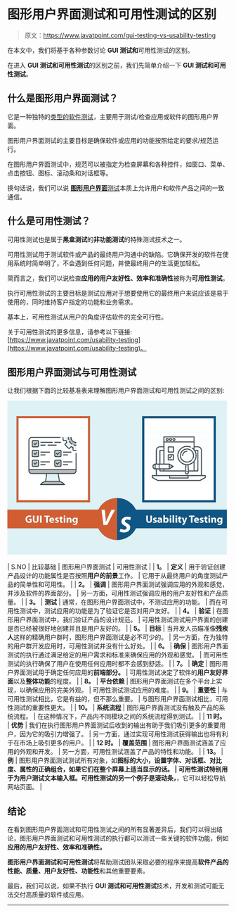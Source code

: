 # 图形用户界面测试和可用性测试的区别

> 原文：<https://www.javatpoint.com/gui-testing-vs-usability-testing>

在本文中，我们将基于各种参数讨论 **GUI 测试和**可用性测试的区别。

在进入 **GUI 测试和可用性测试**的区别之前，我们先简单介绍一下 **GUI 测试和可用性测试**。

## 什么是图形用户界面测试？

它是一种独特的[类型的软件测试](https://www.javatpoint.com/types-of-software-testing)，主要用于测试/检查应用或软件的图形用户界面。

图形用户界面测试的主要目标是确保软件或应用的功能按照给定的要求/规范运行。

在图形用户界面测试中，规范可以被指定为检查屏幕和各种控件，如窗口、菜单、点击按钮、图标、滚动条和对话框等。

换句话说，我们可以说 [**图形用户界面**测试](gui-testing)本质上允许用户和软件产品之间的一致通信。

## 什么是可用性测试？

可用性测试也是属于**黑盒测试**的**非功能测试**的特殊测试技术之一。

可用性测试用于测试软件或产品的最终用户沟通中的缺陷。它确保开发的软件在使用系统时简单明了，不会遇到任何问题，并使最终用户的生活更加轻松。

简而言之，我们可以说检查**应用的用户友好性、效率和准确性**被称为**可用性测试**。

执行可用性测试的主要目标是测试应用对于想要使用它的最终用户来说应该是易于使用的，同时维持客户指定的功能和业务需求。

基本上，可用性测试从用户的角度评估软件的完全可行性。

关于可用性测试的更多信息，请参考以下链接:[https://www.javatpoint.com/usability-testing](https://www.javatpoint.com/usability-testing)。

## 图形用户界面测试与可用性测试

让我们根据下面的比较基准表来理解图形用户界面测试和可用性测试之间的区别:

![GUI Testing vs Usability Testing](img/33b9cf47f1c0039e03d641b98f8c8c99.png)

| S.NO | 比较基础 | 图形用户界面测试 | 可用性测试 |
| **1。** | **定义** | 用于验证创建产品设计的功能属性是否按照**用户的前景**工作。 | 它用于从最终用户的角度测试产品的简单性和可用性。 |
| **2。** | **强调** | 图形用户界面测试强调应用的外观和感觉，并涉及软件的界面部分。 | 另一方面，可用性测试强调应用的用户友好性和产品质量。 |
| **3。** | **测试** | 通常，在图形用户界面测试中，不测试应用的功能。 | 而在可用性测试中，测试应用的功能是为了验证它是否对用户友好。 |
| **4。** | **验证** | 在图形用户界面测试中，我们验证产品的设计规范。 | 可用性测试测试用户界面的创建是否已经被很好地创建并且是用户友好的。 |
| **5。** | **目标** | 当开发人员瞄准像**残疾人**这样的精确用户群时，图形用户界面测试是必不可少的。 | 另一方面，在为独特的用户群开发应用时，可用性测试并没有什么好处。 |
| **6。** | **确保** | 图形用户界面测试的执行通过满足给定的用户需求和标准来确保应用的外观和感觉。 | 而可用性测试的执行确保了用户在使用任何应用时都不会感到舒适。 |
| **7。** | **确定** | 图形用户界面测试用于确定任何应用的**前端部分。** | 可用性测试决定了软件的**用户友好界面**以及**整体功能**的程度。 |
| **8。** | **平台依赖** | 图形用户界面测试在多个平台上实现，以确保应用的完美外观。 | 可用性测试测试应用的难度。 |
| **9。** | **重要性** | 与可用性测试相比，它是有益的，但不那么重要。 | 与图形用户界面测试相比，可用性测试的重要性更大。 |
| **10。** | **系统流程** | 图形用户界面测试没有触及产品的系统流程。 | 在这种情况下，产品内不同模块之间的系统流程得到测试。 |
| **11 时。** | **优势** | 我们在执行图形用户界面测试后收到的输出有助于我们吸引更多的重要用户，因为它的吸引力增强了。 | 另一方面，通过实现可用性测试获得输出也将有利于在市场上吸引更多的用户。 |
| **12 时。** | **覆盖范围** | 图形用户界面测试涵盖了应用的外观和开发。 | 另一方面，可用性测试涵盖了产品的特性和功能。 |
| **13。** | **例** | 图形用户界面测试测试所有对象，如**图标的大小，设置字体、对话框、对比度、**属性的正确组合，如果它们在整个屏幕上适当显示的话。 | 可用性测试特别用于**为用户测试文本输入框。**可用性测试的另一个例子是**滚动条，**，它可以轻松导航网站页面。 |

## 结论

在看到图形用户界面测试和可用性测试之间的所有显著差异后，我们可以得出结论，图形用户界面测试和可用性测试的执行都可以测试一些关键的软件功能，例如**应用的用户友好性、效率和准确性。**

**图形用户界面测试和可用性测试**将帮助测试团队采取必要的程序来提高**软件产品的性能、质量、用户友好性、功能性**和其他重要要素。

最后，我们可以说，如果不执行 **GUI 测试和可用性测试**技术，开发和测试可能无法交付高质量的软件或应用。

* * *